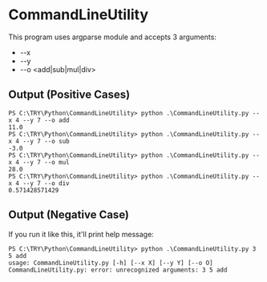 # CommandLineUtility
This program uses argparse module and accepts 3 arguments:
- --x <Value1>
- --y <Value2>
- --o <add|sub|mul|div>

## Output (Positive Cases)
```
PS C:\TRY\Python\CommandLineUtility> python .\CommandLineUtility.py --x 4 --y 7 --o add
11.0
PS C:\TRY\Python\CommandLineUtility> python .\CommandLineUtility.py --x 4 --y 7 --o sub
-3.0
PS C:\TRY\Python\CommandLineUtility> python .\CommandLineUtility.py --x 4 --y 7 --o mul
28.0
PS C:\TRY\Python\CommandLineUtility> python .\CommandLineUtility.py --x 4 --y 7 --o div
0.571428571429
```
## Output (Negative Case)
If you run it like this, it'll print help message:
```
PS C:\TRY\Python\CommandLineUtility> python .\CommandLineUtility.py 3 5 add
usage: CommandLineUtility.py [-h] [--x X] [--y Y] [--o O]
CommandLineUtility.py: error: unrecognized arguments: 3 5 add
```